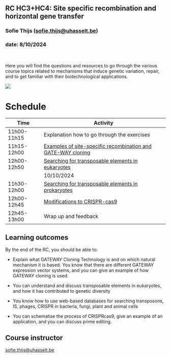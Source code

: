 ## RC HC3+HC4: Site specific recombination and horizontal gene transfer
### Sofie Thijs (sofie.thijs@uhasselt.be)
### date: 8/10/2024


&nbsp;
&nbsp;
&nbsp;


Here you will find the questions and resources to go through the various course topics related to mechanisms that induce genetic variation, repair, and to get familiar with their biotechnological applications.


![](http://www.australasianscience.com.au/sites/default/files/imagecache/article_main_image/DNA_evolution.jpg)</center>


# Schedule
| Time  | Activity |
| ------------- | ------------- |
| 11h00-11h15     | Explanation how to go through the exercises|
| 11h15-12h00   | [Examples of site-specific recombination and GATE-WAY cloning](https://github.com/Sofie8/Course-MOGEN/blob/main/PART1.md)|
| 12h00-12h50   | [Searching for transposable elements in eukaryotes](https://github.com/Sofie8/Course-MOGEN/blob/main/PART2.md)|
|               | 10/10/2024  |
| 11h30-12h00   | [Searching for transposable elements in prokaryotes](https://github.com/Sofie8/Course-MOGEN/blob/main/PART3.md)|
| 12h00-12h45   | [Modifications to CRISPR-cas9](https://github.com/Sofie8/Course-MOGEN/blob/main/PART4.md)|1
| 12h45-13h00   | Wrap up and feedback|

## Learning outcomes
By the end of the RC, you should be able to:  

- Explain what GATEWAY Cloning Technology is and on which natural mechanism it is based. You know that there are different GATEWAY expression vector systems, and you can give an example of how GATEWAY cloning is used.  

- You can understand and discuss transposable elements in eukaryotes, and how it has contributed to genetic diversity  

- You know how to use web-based databases for searching transposons, IS, phages, CRISPR in bacteria, fungi, plant and animal cells  

- You can schematise the process of CRISPRcas9, give an example of an application, and you can discuss prime editing.


## Course instructor
sofie.thijs@uhasselt.be
